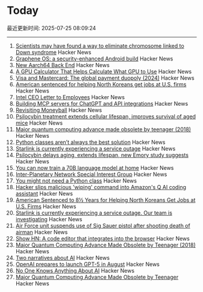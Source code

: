 # Today

最近更新时间: 2025-07-25 08:09:24

--- 
1. [Scientists may have found a way to eliminate chromosome linked to Down syndrome](https://academic.oup.com/pnasnexus/article/4/2/pgaf022/8016019) Hacker News
2. [Graphene OS: a security-enhanced Android build](https://lwn.net/SubscriberLink/1030004/898017c7953c0946/) Hacker News
3. [New Aarch64 Back End](https://ziglang.org/devlog/2025/#2025-07-23) Hacker News
4. [A GPU Calculator That Helps Calculate What GPU to Use](https://calculator.inference.ai/) Hacker News
5. [Visa and Mastercard: The global payment duopoly (2024)](https://quartr.com/insights/edge/visa-and-mastercard-the-global-payment-duopoly) Hacker News
6. [American sentenced for helping North Koreans get jobs at U.S. firms](https://fortune.com/2025/07/24/north-korean-it-workers-chapman-nike/) Hacker News
7. [Intel CEO Letter to Employees](https://morethanmoore.substack.com/p/intel-ceo-letter-to-employees) Hacker News
8. [Building MCP servers for ChatGPT and API integrations](https://platform.openai.com/docs/mcp) Hacker News
9. [Revisiting Moneyball](https://djpardis.medium.com/revisiting-moneyball-074fc2435b07) Hacker News
10. [Psilocybin treatment extends cellular lifespan, improves survival of aged mice](https://news.emory.edu/stories/2025/07/hs_psilocybin_aging_study_10-07-2025/story.html) Hacker News
11. [Major quantum computing advance made obsolete by teenager (2018)](https://www.quantamagazine.org/teenager-finds-classical-alternative-to-quantum-recommendation-algorithm-20180731/) Hacker News
12. [Python classes aren’t always the best solution](https://adamgrant.micro.blog/2025/07/24/123050.html) Hacker News
13. [Starlink is currently experiencing a service outage](https://www.starlink.com/us) Hacker News
14. [Psilocybin delays aging, extends lifespan, new Emory study suggests](https://news.emory.edu/stories/2025/07/hs_psilocybin_aging_study_10-07-2025/story.html) Hacker News
15. [You can now train a 70B language model at home](https://www.answer.ai/posts/2024-03-06-fsdp-qlora.html) Hacker News
16. [Inter-Planetary Network Special Interest Group](https://www.ipnsig.org) Hacker News
17. [You might not need a Python class](https://adamgrant.micro.blog/2025/07/24/123050.html) Hacker News
18. [Hacker slips malicious 'wiping' command into Amazon's Q AI coding assistant](https://www.zdnet.com/article/hacker-slips-malicious-wiping-command-into-amazons-q-ai-coding-assistant-and-devs-are-worried/) Hacker News
19. [American Sentenced to 8½ Years for Helping North Koreans Get Jobs at U.S. Firms](https://www.wsj.com/us-news/law/american-sentenced-to-8-years-in-prison-for-helping-north-koreans-get-jobs-at-nike-other-u-s-firms-d7de8be7) Hacker News
20. [Starlink is currently experiencing a service outage. Our team is investigating](https://www.starlink.com/us) Hacker News
21. [Air Force unit suspends use of Sig Sauer pistol after shooting death of airman](https://www.nhpr.org/nh-news/2025-07-23/sig-sauer-pistol-air-force-shooting-death) Hacker News
22. [Show HN: A code editor that integrates into the browser](https://tachicode.dev/) Hacker News
23. [Major Quantum Computing Advance Made Obsolete by Teenager (2018)](https://www.quantamagazine.org/teenager-finds-classical-alternative-to-quantum-recommendation-algorithm-20180731/) Hacker News
24. [Two narratives about AI](https://calnewport.com/no-one-knows-anything-about-ai/) Hacker News
25. [OpenAI prepares to launch GPT-5 in August](https://www.theverge.com/notepad-microsoft-newsletter/712950/openai-gpt-5-model-release-date-notepad) Hacker News
26. [No One Knows Anything About AI](https://calnewport.com/no-one-knows-anything-about-ai/) Hacker News
27. [Major Quantum Computing Advance Made Obsolete by Teenager](https://www.quantamagazine.org/teenager-finds-classical-alternative-to-quantum-recommendation-algorithm-20180731/) Hacker News
